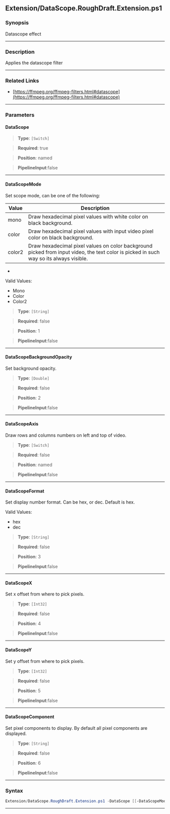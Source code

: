 
Extension/DataScope.RoughDraft.Extension.ps1
--------------------------------------------
### Synopsis
Datascope effect

---
### Description

Applies the datascope filter

---
### Related Links
* [https://ffmpeg.org/ffmpeg-filters.html#datascope](https://ffmpeg.org/ffmpeg-filters.html#datascope)



---
### Parameters
#### **DataScope**

> **Type**: ```[Switch]```

> **Required**: true

> **Position**: named

> **PipelineInput**:false



---
#### **DataScopeMode**

Set scope mode, can be one of the following:

|Value|Description|
|-----|-----------| 
|mono |Draw hexadecimal pixel values with white color on black background.|
|color |Draw hexadecimal pixel values with input video pixel color on black background.|
|color2 |Draw hexadecimal pixel values on color background picked from input video, the text color is picked in such way so its always visible.|
*



Valid Values:

* Mono
* Color
* Color2



> **Type**: ```[String]```

> **Required**: false

> **Position**: 1

> **PipelineInput**:false



---
#### **DataScopeBackgroundOpacity**

Set background opacity.



> **Type**: ```[Double]```

> **Required**: false

> **Position**: 2

> **PipelineInput**:false



---
#### **DataScopeAxis**

Draw rows and columns numbers on left and top of video.



> **Type**: ```[Switch]```

> **Required**: false

> **Position**: named

> **PipelineInput**:false



---
#### **DataScopeFormat**

Set display number format. Can be hex, or dec. Default is hex.



Valid Values:

* hex
* dec



> **Type**: ```[String]```

> **Required**: false

> **Position**: 3

> **PipelineInput**:false



---
#### **DataScopeX**

Set x offset from where to pick pixels.



> **Type**: ```[Int32]```

> **Required**: false

> **Position**: 4

> **PipelineInput**:false



---
#### **DataScopeY**

Set y offset from where to pick pixels.



> **Type**: ```[Int32]```

> **Required**: false

> **Position**: 5

> **PipelineInput**:false



---
#### **DataScopeComponent**

Set pixel components to display. By default all pixel components are displayed.



> **Type**: ```[String]```

> **Required**: false

> **Position**: 6

> **PipelineInput**:false



---
### Syntax
```PowerShell
Extension/DataScope.RoughDraft.Extension.ps1 -DataScope [[-DataScopeMode] <String>] [[-DataScopeBackgroundOpacity] <Double>] [-DataScopeAxis] [[-DataScopeFormat] <String>] [[-DataScopeX] <Int32>] [[-DataScopeY] <Int32>] [[-DataScopeComponent] <String>] [<CommonParameters>]
```
---





